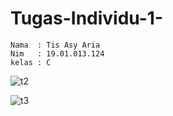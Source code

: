 # Tugas-Individu-1-
```
Nama  : Tis Asy Aria
Nim   : 19.01.013.124
kelas : C
```


![t2](https://user-images.githubusercontent.com/105357243/195081301-61967180-8cad-49b6-8e7b-6500274e6f63.jpeg)

![t3](https://user-images.githubusercontent.com/105357243/195081464-66397e31-210e-44eb-8334-624819aca372.jpeg)





